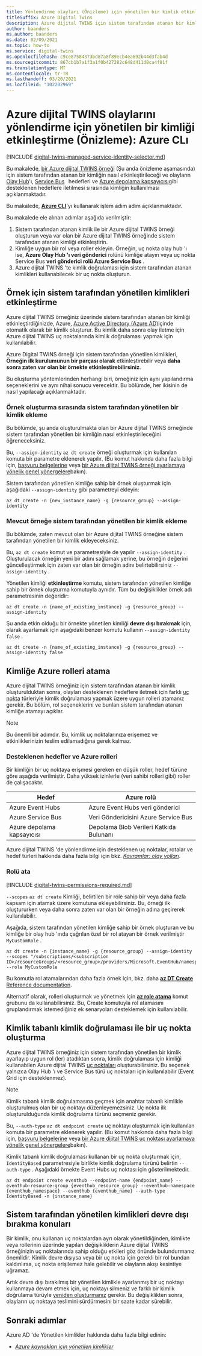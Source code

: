 ```yaml
---
title: Yönlendirme olayları (Önizleme) için yönetilen bir kimlik etkinleştirme-CLı
titleSuffix: Azure Digital Twins
description: Azure dijital TWINS için sistem tarafından atanan bir kimliği etkinleştirme ve Azure CLı kullanarak olayları iletmek için kullanma konusuna bakın.
author: baanders
ms.author: baanders
ms.date: 02/09/2021
ms.topic: how-to
ms.service: digital-twins
ms.openlocfilehash: c9ce87584373bd87a8f89ecb4ea692b44d3fab4d
ms.sourcegitcommit: 867cb1b7a1f3a1f0b427282c648d411d0ca4f81f
ms.translationtype: MT
ms.contentlocale: tr-TR
ms.lasthandoff: 03/20/2021
ms.locfileid: "102202969"
---
```

# <a name="enable-a-managed-identity-for-routing-azure-digital-twins-events-preview-azure-cli"></a>Azure dijital TWINS olaylarını yönlendirme için yönetilen bir kimliği etkinleştirme (Önizleme): Azure CLı

[!INCLUDE [digital-twins-managed-service-identity-selector.md](../../includes/digital-twins-managed-service-identity-selector.md)]

Bu makalede, [bir Azure dijital TWINS örneği](concepts-security.md#managed-identity-for-accessing-other-resources-preview) (Şu anda önizleme aşamasında) için sistem tarafından atanan bir kimliğin nasıl etkinleştirileceği ve olayların [Olay Hub](../event-hubs/event-hubs-about.md)'ı, [Service Bus](../service-bus-messaging/service-bus-messaging-overview.md)   hedefleri ve [Azure depolama kapsayıcısı](../storage/blobs/storage-blobs-introduction.md)gibi desteklenen hedeflere iletilmesi sırasında kimliğin kullanılması açıklanmaktadır.

Bu makalede, [**Azure CLI**](/cli/azure/what-is-azure-cli)'yı kullanarak işlem adım adım açıklanmaktadır.

Bu makalede ele alınan adımlar aşağıda verilmiştir: 

1. Sistem tarafından atanan kimlik ile bir Azure dijital TWINS örneği oluşturun veya var olan bir Azure dijital TWINS örneğinde sistem tarafından atanan kimliği etkinleştirin. 
1. Kimliğe uygun bir rol veya roller ekleyin. Örneğin, uç nokta olay hub 'ı ise, **Azure Olay Hub 'ı veri gönderici** rolünü kimliğe atayın veya uç nokta Service Bus **veri gönderici rolü Azure Service Bus** .
1. Azure dijital TWINS 'te kimlik doğrulaması için sistem tarafından atanan kimlikleri kullanabilecek bir uç nokta oluşturun.

## <a name="enable-system-managed-identities-for-an-instance"></a>Örnek için sistem tarafından yönetilen kimlikleri etkinleştirme 

Azure dijital TWINS örneğiniz üzerinde sistem tarafından atanan bir kimliği etkinleştirdiğinizde, Azure, [Azure Active Directory (Azure AD)](../active-directory/fundamentals/active-directory-whatis.md)içinde otomatik olarak bir kimlik oluşturur. Bu kimlik daha sonra olay iletme için Azure dijital TWINS uç noktalarında kimlik doğrulaması yapmak için kullanılabilir.

Azure Digital TWINS örneği için sistem tarafından yönetilen kimlikleri, **Örneğin ilk kurulumunun bir parçası olarak** etkinleştirebilir veya **daha sonra zaten var olan bir örnekte etkinleştirebilirsiniz**.

Bu oluşturma yöntemlerinden herhangi biri, örneğiniz için aynı yapılandırma seçeneklerini ve aynı nihai sonucu verecektir. Bu bölümde, her ikisinin de nasıl yapılacağı açıklanmaktadır.

### <a name="add-a-system-managed-identity-during-instance-creation"></a>Örnek oluşturma sırasında sistem tarafından yönetilen bir kimlik ekleme

Bu bölümde, şu anda oluşturulmakta olan bir Azure dijital TWINS örneğinde sistem tarafından yönetilen bir kimliğin nasıl etkinleştirileceğini öğreneceksiniz. 

Bu, `--assign-identity` `az dt create` örneği oluşturmak için kullanılan komuta bir parametre eklenerek yapılır. (Bu komut hakkında daha fazla bilgi için, [başvuru belgelerine](/cli/azure/ext/azure-iot/dt#ext_azure_iot_az_dt_create) veya [bir Azure dijital TWINS örneği ayarlamaya yönelik genel yönergelere](how-to-set-up-instance-cli.md#create-the-azure-digital-twins-instance)bakın).

Sistem tarafından yönetilen kimliğe sahip bir örnek oluşturmak için aşağıdaki  `--assign-identity` gibi parametreyi ekleyin:

```azurecli-interactive
az dt create -n {new_instance_name} -g {resource_group} --assign-identity
```

### <a name="add-a-system-managed-identity-to-an-existing-instance"></a>Mevcut örneğe sistem tarafından yönetilen bir kimlik ekleme

Bu bölümde, zaten mevcut olan bir Azure dijital TWINS örneğine sistem tarafından yönetilen bir kimlik ekleyeceksiniz.

Bu, `az dt create` komut ve parametresiyle de yapılır `--assign-identity` . Oluşturulacak örneğin yeni bir adını sağlamak yerine, bu örneğin değerini güncelleştirmek için zaten var olan bir örneğin adını belirtebilirsiniz `--assign-identity` .

Yönetilen kimliği **etkinleştirme** komutu, sistem tarafından yönetilen kimliğe sahip bir örnek oluşturma komutuyla aynıdır. Tüm bu değişiklikler örnek adı parametresinin değeridir:

```azurecli-interactive
az dt create -n {name_of_existing_instance} -g {resource_group} --assign-identity
```

Şu anda etkin olduğu bir örnekte yönetilen kimliği **devre dışı bırakmak** için, olarak ayarlamak için aşağıdaki benzer komutu kullanın `--assign-identity` `false` .

```azurecli-interactive
az dt create -n {name_of_existing_instance} -g {resource_group} --assign-identity false
```

## <a name="assign-azure-roles-to-the-identity"></a>Kimliğe Azure rolleri atama 

Azure dijital TWINS örneğiniz için sistem tarafından atanan bir kimlik oluşturulduktan sonra, olayları desteklenen hedeflere iletmek için farklı [uç nokta](concepts-route-events.md) türleriyle kimlik doğrulaması yapmak üzere uygun rolleri atamanız gerekir. Bu bölüm, rol seçeneklerini ve bunları sistem tarafından atanan kimliğe atamayı açıklar.

>[!NOTE]
> Bu önemli bir adımdır. Bu, kimlik uç noktalarınıza erişemez ve etkinliklerinizin teslim edilamadığına gerek kalmaz.

### <a name="supported-destinations-and-azure-roles"></a>Desteklenen hedefler ve Azure rolleri 

Bir kimliğin bir uç noktaya erişmesi gereken en düşük roller, hedef türüne göre aşağıda verilmiştir. Daha yüksek izinlerle (veri sahibi rolleri gibi) roller de çalışacaktır.

| Hedef | Azure rolü |
| --- | --- |
| Azure Event Hubs | Azure Event Hubs veri gönderici |
| Azure Service Bus | Veri Göndericisini Azure Service Bus |
| Azure depolama kapsayıcısı | Depolama Blob Verileri Katkıda Bulunanı |

Azure dijital TWINS 'de yönlendirme için desteklenen uç noktalar, rotalar ve hedef türleri hakkında daha fazla bilgi için bkz. [*Kavramlar: olay yolları*](concepts-route-events.md).

### <a name="assign-the-role"></a>Rolü ata

[!INCLUDE [digital-twins-permissions-required.md](../../includes/digital-twins-permissions-required.md)]

`--scopes` `az dt create` Kimliği, belirtilen bir role sahip bir veya daha fazla kapsam için atamak üzere komutuna ekleyebilirsiniz. Bu, örneği ilk oluştururken veya daha sonra zaten var olan bir örneğin adına geçirerek kullanılabilir.

Aşağıda, sistem tarafından yönetilen kimliğe sahip bir örnek oluşturan ve bu kimliğe bir olay hub 'ında çağrılan özel bir rol atayan bir örnek verilmiştir `MyCustomRole` .

```azurecli-interactive
az dt create -n {instance_name} -g {resource_group} --assign-identity --scopes "/subscriptions/<subscription ID>/resourceGroups/<resource_group>/providers/Microsoft.EventHub/namespaces/<Event_Hubs_namespace>/eventhubs/<event_hub_name>" --role MyCustomRole
```

Bu komutla rol atamalarından daha fazla örnek için, bkz. daha [ **az DT Create** Reference documentation](/cli/azure/ext/azure-iot/dt#ext_azure_iot_az_dt_create).

Alternatif olarak, rolleri oluşturmak ve yönetmek için [**az role atama**](/cli/azure/role/assignment) komut grubunu da kullanabilirsiniz. Bu, Create komutuyla rol atamasını gruplandırmak istemediğiniz ek senaryoları desteklemek için kullanılabilir.

## <a name="create-an-endpoint-with-identity-based-authentication"></a>Kimlik tabanlı kimlik doğrulaması ile bir uç nokta oluşturma

Azure dijital TWINS örneğiniz için sistem tarafından yönetilen bir kimlik ayarlayıp uygun rol (ler) atadıktan sonra, kimlik doğrulaması için kimliği kullanabilen Azure dijital TWINS [uç noktaları](how-to-manage-routes-portal.md#create-an-endpoint-for-azure-digital-twins) oluşturabilirsiniz. Bu seçenek yalnızca Olay Hub 'ı ve Service Bus türü uç noktaları için kullanılabilir (Event Grid için desteklenmez).

>[!NOTE]
> Kimlik tabanlı kimlik doğrulamasına geçmek için anahtar tabanlı kimlikle oluşturulmuş olan bir uç noktayı düzenleyemezsiniz. Uç nokta ilk oluşturulduğunda kimlik doğrulama türünü seçmeniz gerekir.

Bu, `--auth-type` `az dt endpoint create` uç noktayı oluşturmak için kullanılan komuta bir parametre eklenerek yapılır. (Bu komut hakkında daha fazla bilgi için, [başvuru belgelerine](/cli/azure/ext/azure-iot/dt/endpoint/create) veya [bir Azure dijital TWINS uç noktası ayarlamaya yönelik genel yönergelere](how-to-manage-routes-apis-cli.md#create-the-endpoint)bakın).

Kimlik tabanlı kimlik doğrulaması kullanan bir uç nokta oluşturmak için, `IdentityBased` parametresiyle birlikte kimlik doğrulama türünü belirtin  `--auth-type` . Aşağıdaki örnekte Event Hubs uç noktası için gösterilmektedir.

```azurecli-interactive
az dt endpoint create eventhub --endpoint-name {endpoint_name} --eventhub-resource-group {eventhub_resource_group} --eventhub-namespace {eventhub_namespace} --eventhub {eventhub_name} --auth-type IdentityBased -n {instance_name}
```

## <a name="considerations-for-disabling-system-managed-identities"></a>Sistem tarafından yönetilen kimlikleri devre dışı bırakma konuları

Bir kimlik, onu kullanan uç noktalardan ayrı olarak yönetildiğinden, kimlikte veya rollerinin üzerinde yapılan değişikliklerin Azure dijital TWINS örneğinizin uç noktalarında sahip olduğu etkileri göz önünde bulundurmanız önemlidir. Kimlik devre dışıysa veya bir uç nokta için gerekli bir rol bundan kaldırılırsa, uç nokta erişilemez hale gelebilir ve olayların akışı kesintiye uğramaz.

Artık devre dışı bırakılmış bir yönetilen kimlikle ayarlanmış bir uç noktayı kullanmaya devam etmek için, uç noktayı silmeniz ve farklı bir kimlik doğrulama türüyle [yeniden oluşturmanız](how-to-manage-routes-apis-cli.md#create-an-endpoint-for-azure-digital-twins) gerekir. Bu değişiklikten sonra, olayların uç noktaya teslimini sürdürmesini bir saate kadar sürebilir.

## <a name="next-steps"></a>Sonraki adımlar

Azure AD 'de Yönetilen kimlikler hakkında daha fazla bilgi edinin: 
* [*Azure kaynakları için yönetilen kimlikler*](../active-directory/managed-identities-azure-resources/overview.md)